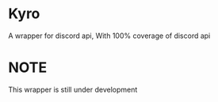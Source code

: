 # Kyro
A wrapper for discord api, With 100% coverage of discord api

# NOTE
This wrapper is still under development
